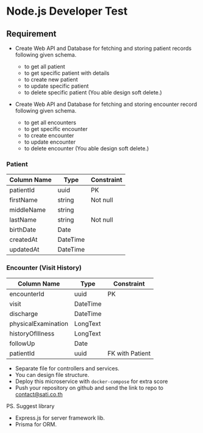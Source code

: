 # Node.js Developer Test

## Requirement

-   Create Web API and Database for fetching and storing patient records following given schema.
    -   to get all patient
    -   to get specific patient with details
    -   to create new patient
    -   to update specific patient 
    -   to delete specific patient (You able design soft delete.)

- Create Web API and Database for fetching and storing encounter record following given schema.
  - to get all encounters
  - to get specific encounter
  - to create encounter
  - to update encounter
  - to delete encounter (You able design soft delete.)

### Patient

| Column Name | Type     | Constraint |
| ----------- | -------- | ---------- |
| patientId   | uuid     | PK         |
| firstName   | string   | Not null   |
| middleName  | string   |            |
| lastName    | string   | Not null   |
| birthDate   | Date     |            |
| createdAt   | DateTime |            |
| updatedAt   | DateTime |            |

### Encounter (Visit History)

| Column Name         | Type     | Constraint      |
| ------------------- | -------- | --------------- |
| encounterId         | uuid     | PK              |
| visit               | DateTime |                 |
| discharge           | DateTime |                 |
| physicalExamination | LongText |                 |
| historyOfIllness    | LongText |                 |
| followUp            | Date     |                 |
| patientId           | uuid     | FK with Patient |


-  Separate file for controllers and services.
-  You can design file structure.
-  Deploy this microservice with `docker-compose` for extra score
-  Push your repository on github and send the link to repo to contact@sati.co.th

PS. 
Suggest library
- Express.js for server framework lib.
- Prisma for ORM.
